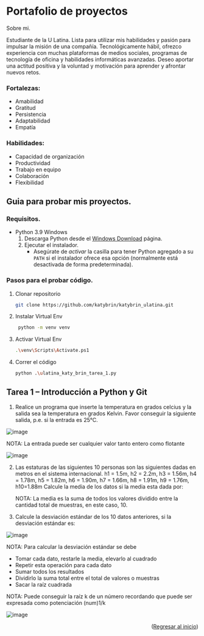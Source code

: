# Portafolio de proyectos

Sobre mi.

Estudiante de la U Latina. Lista para utilizar mis habilidades y pasión para impulsar la misión de una compañía. Tecnológicamente hábil, ofrezco experiencia con muchas plataformas de medios sociales, programas de tecnología de oficina y habilidades informáticas avanzadas. Deseo aportar una actitud positiva y la voluntad y motivación para aprender y afrontar nuevos retos.

### Fortalezas:
- Amabilidad 
- Gratitud 
- Persistencia 
- Adaptabilidad 
- Empatía

### Habilidades:
- Capacidad de organización 
- Productividad 
- Trabajo en equipo
- Colaboración 
- Flexibilidad

## Guia para probar mis proyectos.

### Requisitos.
- Python 3.9 Windows
    1. Descarga Python desde el [Windows Download](https://www.python.org/downloads/windows/) página.
    2. Ejecutar el instalador.
        - Asegúrate de _activar_ la casilla para tener Python agregado a su `PATH` si el instalador ofrece esa opción (normalmente está desactivada de forma predeterminada).


### Pasos para el probar código.
1. Clonar repositorio
   ```sh
   git clone https://github.com/katybrin/katybrin_ulatina.git
   ```
3. Instalar Virtual Env
   ```sh
    python -m venv venv
   ```
4. Activar Virtual Env
   ```sh
   .\venv\Scripts\Activate.ps1
   ```
5. Correr el código
   ```sh
   python .\ulatina_katy_brin_tarea_1.py
   ```




## Tarea 1 – Introducción a Python y Git

1. Realice un programa que inserte la temperatura en grados celcius y la salida sea la temperatura en grados Kelvin.  Favor conseguir la siguiente salida, p.e. si la entrada es 25°C.

![image](https://user-images.githubusercontent.com/107643157/174153245-e26891f7-5f93-4059-99ce-67fc2bedd5df.png)

NOTA:  La entrada puede ser cualquier valor tanto entero como flotante

![image](https://user-images.githubusercontent.com/107643157/174153232-e4d9eefd-c824-4961-9862-629cf0a4c7a0.png)

2. Las estaturas de las siguientes 10 personas son las siguientes dadas en metros en el sistema internacional.
h1 = 1.5m, h2 = 2.2m, h3 = 1.56m, h4 = 1.78m, h5 = 1.82m, h6 = 1.90m, h7 = 1.66m, h8 = 1.91m, h9 = 1.76m, h10=1.88m
Calcule la media de los datos si la media esta dada por:

   NOTA:  La media es la suma de todos los valores dividido entre la cantidad total de muestras, en este caso, 10.
  
3. Calcule la desviación estándar de los 10 datos anteriores, si la desviación estándar es:

![image](https://user-images.githubusercontent.com/107643157/174153183-9de585c4-5778-4f6f-84d9-a68c1ad0226d.png)

   NOTA:  Para calcular la desviación estándar se debe 
   - Tomar cada dato, restarle la media, elevarlo al cuadrado
   - Repetir esta operación para cada dato
   - Sumar todos los resultados
   - Dividirlo la suma total entre el total de valores o muestras
   - Sacar la raíz cuadrada 
 
   NOTA:  Puede conseguir la raíz k de un número recordando que puede ser expresada como potenciación (num)1/k
   
![image](https://user-images.githubusercontent.com/107643157/174153134-eb728247-9c14-4c26-be12-51094387689e.png)

<p align="right">(<a href="#top">Regresar al inicio</a>)</p>
